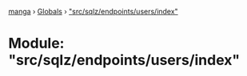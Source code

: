 [manga](../README.md) › [Globals](../globals.md) › ["src/sqlz/endpoints/users/index"](_src_sqlz_endpoints_users_index_.md)

# Module: "src/sqlz/endpoints/users/index"


